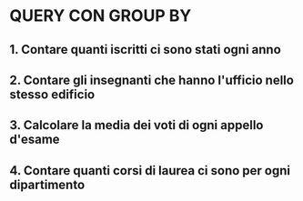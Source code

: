<!-- 

1. Contare quanti iscritti ci sono stati ogni anno
2. Contare gli insegnanti che hanno l'ufficio nello stesso edificio
3. Calcolare la media dei voti di ogni appello d'esame
4. Contare quanti corsi di laurea ci sono per ogni dipartimento -->

# QUERY CON GROUP BY

## 1. Contare quanti iscritti ci sono stati ogni anno 

## 2. Contare gli insegnanti che hanno l'ufficio nello stesso edificio

## 3. Calcolare la media dei voti di ogni appello d'esame

## 4. Contare quanti corsi di laurea ci sono per ogni dipartimento 